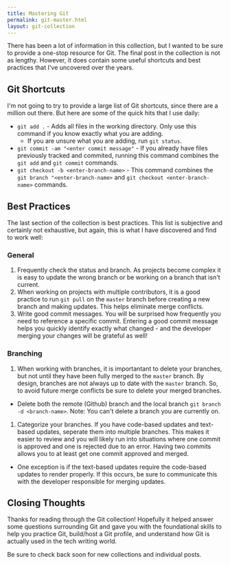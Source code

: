 ```yaml
---
title: Mastering Git
permalink: git-master.html
layout: git-collection
---
```


There has been a lot of information in this collection, but I wanted to be sure to provide a one-stop resource for Git. The final post in the collection is not as lengthy. However, it does contain some useful shortcuts and best practices that I've uncovered over the years.

## Git Shortcuts

I'm not going to try to provide a large list of Git shortcuts, since there are a million out there. But here are some of the quick hits that I use daily:

* `git add .` - Adds all files in the working directory. Only use this command if you know exactly what you are adding.
  * If you are unsure what you are adding, run `git status`.
* `git commit -am "<enter commit message"` - If you already have files previously tracked and commited, running this command combines the `git add` and `git commit` commands.
* `git checkout -b <enter-branch-name>` - This command combines the `git branch "<enter-branch-name>` and `git checkout <enter-branch-name>` commands. 

## Best Practices

The last section of the collection is best practices. This list is subjective and certainly not exhaustive, but again, this is what I have discovered and find to work well:

### General

1. Frequently check the status and branch. As projects become complex it is easy to update the wrong branch or be working on a branch that isn't current.
1. When working on projects with multiple contributors, it is a good practice to run `git pull` on the `master` branch before creating a new branch and making updates. This helps eliminate merge conflicts.
1. Write good commit messages. You will be surprised how frequently you need to reference a specific commit. Entering a good commit message helps you quickly identify exactly what changed - and the developer merging your changes will be grateful as well!

### Branching

1. When working with branches, it is importantant to delete your branches, but not until they have been fully merged to the `master` branch. By design, branches are not always up to date with the `master` branch. So, to avoid future merge conflicts be sure to delete your merged branches.
* Delete both the remote (Github) branch and the local branch `git branch -d <branch-name>`. Note: You can't delete a branch you are currently on. 
1. Categorize your branches. If you have code-based updates and text-based updates, seperate them into multiple branches. This makes it easier to review and you will likely run into situations where one commit is approved and one is rejected due to an error. Having two commits allows you to at least get one commit approved and merged.
  * One exception is if the text-based updates require the code-based updates to render properly. If this occurs, be sure to communicate this with the developer responsible for merging updates.

## Closing Thoughts

Thanks for reading through the Git collection! Hopefully it helped answer some questions surrounding Git and gave you with the foundational skills to help you practice Git, build/host a Git profile, and understand how Git is actually used in the tech writing world.

Be sure to check back soon for new collections and individual posts.